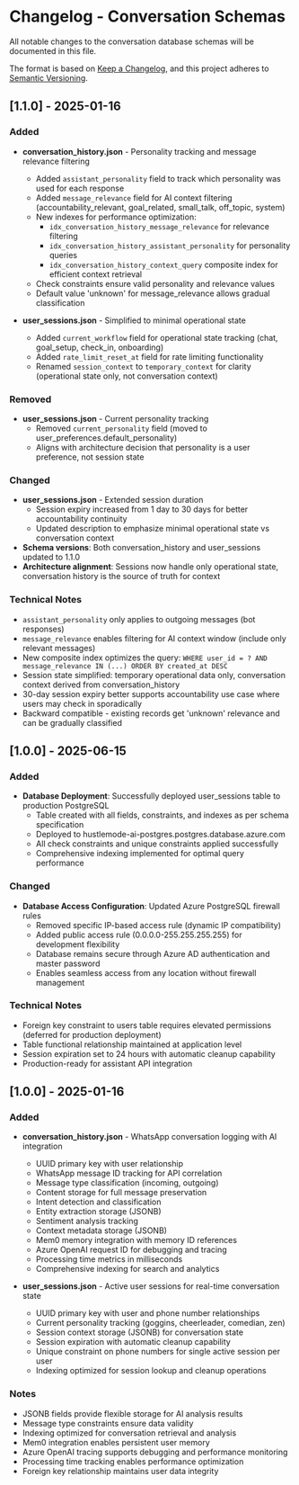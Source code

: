 # Changelog - Conversation Schemas

All notable changes to the conversation database schemas will be documented in this file.

The format is based on [Keep a Changelog](https://keepachangelog.com/en/1.0.0/),
and this project adheres to [Semantic Versioning](https://semver.org/spec/v2.0.0.html).

## [1.1.0] - 2025-01-16

### Added
- **conversation_history.json** - Personality tracking and message relevance filtering
  - Added `assistant_personality` field to track which personality was used for each response
  - Added `message_relevance` field for AI context filtering (accountability_relevant, goal_related, small_talk, off_topic, system)
  - New indexes for performance optimization:
    - `idx_conversation_history_message_relevance` for relevance filtering
    - `idx_conversation_history_assistant_personality` for personality queries
    - `idx_conversation_history_context_query` composite index for efficient context retrieval
  - Check constraints ensure valid personality and relevance values
  - Default value 'unknown' for message_relevance allows gradual classification

- **user_sessions.json** - Simplified to minimal operational state
  - Added `current_workflow` field for operational state tracking (chat, goal_setup, check_in, onboarding)
  - Added `rate_limit_reset_at` field for rate limiting functionality
  - Renamed `session_context` to `temporary_context` for clarity (operational state only, not conversation context)

### Removed
- **user_sessions.json** - Current personality tracking
  - Removed `current_personality` field (moved to user_preferences.default_personality)
  - Aligns with architecture decision that personality is a user preference, not session state

### Changed
- **user_sessions.json** - Extended session duration
  - Session expiry increased from 1 day to 30 days for better accountability continuity
  - Updated description to emphasize minimal operational state vs conversation context
- **Schema versions**: Both conversation_history and user_sessions updated to 1.1.0
- **Architecture alignment**: Sessions now handle only operational state, conversation history is the source of truth for context

### Technical Notes
- `assistant_personality` only applies to outgoing messages (bot responses)
- `message_relevance` enables filtering for AI context window (include only relevant messages)
- New composite index optimizes the query: `WHERE user_id = ? AND message_relevance IN (...) ORDER BY created_at DESC`
- Session state simplified: temporary operational data only, conversation context derived from conversation_history
- 30-day session expiry better supports accountability use case where users may check in sporadically
- Backward compatible - existing records get 'unknown' relevance and can be gradually classified

## [1.0.0] - 2025-06-15

### Added
- **Database Deployment**: Successfully deployed user_sessions table to production PostgreSQL
  - Table created with all fields, constraints, and indexes as per schema specification
  - Deployed to hustlemode-ai-postgres.postgres.database.azure.com
  - All check constraints and unique constraints applied successfully
  - Comprehensive indexing implemented for optimal query performance

### Changed
- **Database Access Configuration**: Updated Azure PostgreSQL firewall rules
  - Removed specific IP-based access rule (dynamic IP compatibility)
  - Added public access rule (0.0.0.0-255.255.255.255) for development flexibility
  - Database remains secure through Azure AD authentication and master password
  - Enables seamless access from any location without firewall management

### Technical Notes
- Foreign key constraint to users table requires elevated permissions (deferred for production deployment)
- Table functional relationship maintained at application level
- Session expiration set to 24 hours with automatic cleanup capability
- Production-ready for assistant API integration

## [1.0.0] - 2025-01-16

### Added
- **conversation_history.json** - WhatsApp conversation logging with AI integration
  - UUID primary key with user relationship
  - WhatsApp message ID tracking for API correlation
  - Message type classification (incoming, outgoing)
  - Content storage for full message preservation
  - Intent detection and classification
  - Entity extraction storage (JSONB)
  - Sentiment analysis tracking
  - Context metadata storage (JSONB)
  - Mem0 memory integration with memory ID references
  - Azure OpenAI request ID for debugging and tracing
  - Processing time metrics in milliseconds
  - Comprehensive indexing for search and analytics

- **user_sessions.json** - Active user sessions for real-time conversation state
  - UUID primary key with user and phone number relationships
  - Current personality tracking (goggins, cheerleader, comedian, zen)
  - Session context storage (JSONB) for conversation state
  - Session expiration with automatic cleanup capability
  - Unique constraint on phone numbers for single active session per user
  - Indexing optimized for session lookup and cleanup operations

### Notes
- JSONB fields provide flexible storage for AI analysis results
- Message type constraints ensure data validity
- Indexing optimized for conversation retrieval and analysis
- Mem0 integration enables persistent user memory
- Azure OpenAI tracing supports debugging and performance monitoring
- Processing time tracking enables performance optimization
- Foreign key relationship maintains user data integrity 